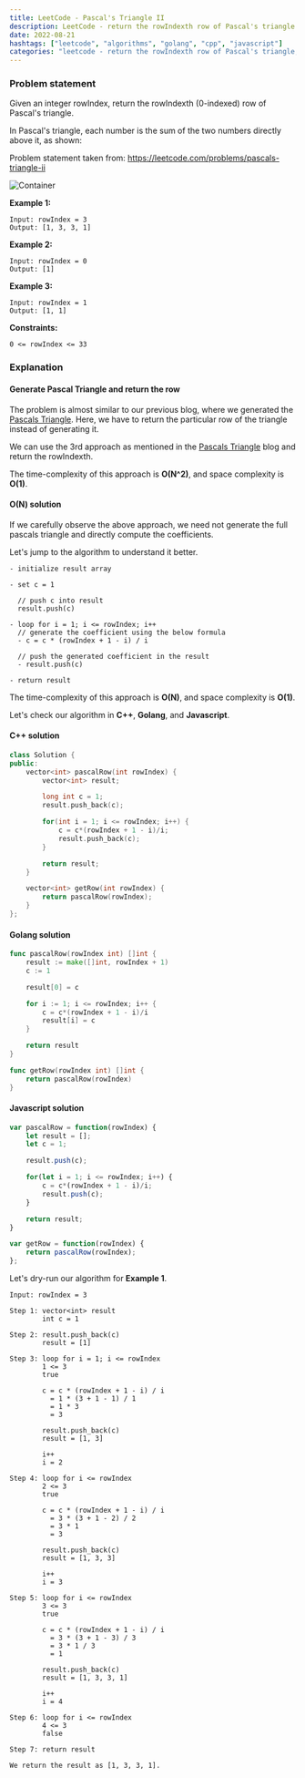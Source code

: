 ```yaml
---
title: LeetCode - Pascal's Triangle II
description: LeetCode - return the rowIndexth row of Pascal's triangle using C++, Golang, and Javascript.
date: 2022-08-21
hashtags: ["leetcode", "algorithms", "golang", "cpp", "javascript"]
categories: "leetcode - return the rowIndexth row of Pascal's triangle, c++, golang, javascript."
---
```


### Problem statement

Given an integer rowIndex, return the rowIndexth (0-indexed) row of Pascal's triangle.

In Pascal's triangle, each number is the sum of the two numbers directly above it, as shown:

Problem statement taken from: <a href='https://leetcode.com/problems/pascals-triangle-ii' target='_blank'>https://leetcode.com/problems/pascals-triangle-ii</a>

![Container](./../pascals-triangle-animated.gif)

**Example 1:**

```
Input: rowIndex = 3
Output: [1, 3, 3, 1]
```

**Example 2:**

```
Input: rowIndex = 0
Output: [1]
```

**Example 3:**

```
Input: rowIndex = 1
Output: [1, 1]
```

**Constraints:**

```
0 <= rowIndex <= 33
```

### Explanation

#### Generate Pascal Triangle and return the row

The problem is almost similar to our previous blog, where we generated the
[Pascals Triangle](https://alkeshghorpade.me/post/leetcode-pascals-triangle).
Here, we have to return the particular row of the triangle instead of
generating it.

We can use the 3rd approach as mentioned in the
[Pascals Triangle](https://alkeshghorpade.me/post/leetcode-pascals-triangle) blog
and return the rowIndexth.

The time-complexity of this approach is **O(N^2)**, and space complexity is **O(1)**.

#### O(N) solution

If we carefully observe the above approach, we need not generate the full pascals
triangle and directly compute the coefficients.

Let's jump to the algorithm to understand it better.

```
- initialize result array

- set c = 1

  // push c into result
  result.push(c)

- loop for i = 1; i <= rowIndex; i++
  // generate the coefficient using the below formula
  - c = c * (rowIndex + 1 - i) / i

  // push the generated coefficient in the result
  - result.push(c)

- return result
```

The time-complexity of this approach is **O(N)**, and space complexity is **O(1)**.

Let's check our algorithm in **C++**, **Golang**, and **Javascript**.

#### C++ solution

```cpp
class Solution {
public:
    vector<int> pascalRow(int rowIndex) {
        vector<int> result;

        long int c = 1;
        result.push_back(c);

        for(int i = 1; i <= rowIndex; i++) {
            c = c*(rowIndex + 1 - i)/i;
            result.push_back(c);
        }

        return result;
    }

    vector<int> getRow(int rowIndex) {
        return pascalRow(rowIndex);
    }
};
```

#### Golang solution

```go
func pascalRow(rowIndex int) []int {
    result := make([]int, rowIndex + 1)
    c := 1

    result[0] = c

    for i := 1; i <= rowIndex; i++ {
        c = c*(rowIndex + 1 - i)/i
        result[i] = c
    }

    return result
}

func getRow(rowIndex int) []int {
    return pascalRow(rowIndex)
}
```

#### Javascript solution

```javascript
var pascalRow = function(rowIndex) {
    let result = [];
    let c = 1;

    result.push(c);

    for(let i = 1; i <= rowIndex; i++) {
        c = c*(rowIndex + 1 - i)/i;
        result.push(c);
    }

    return result;
}

var getRow = function(rowIndex) {
    return pascalRow(rowIndex);
};
```

Let's dry-run our algorithm for **Example 1**.

```
Input: rowIndex = 3

Step 1: vector<int> result
        int c = 1

Step 2: result.push_back(c)
        result = [1]

Step 3: loop for i = 1; i <= rowIndex
        1 <= 3
        true

        c = c * (rowIndex + 1 - i) / i
          = 1 * (3 + 1 - 1) / 1
          = 1 * 3
          = 3

        result.push_back(c)
        result = [1, 3]

        i++
        i = 2

Step 4: loop for i <= rowIndex
        2 <= 3
        true

        c = c * (rowIndex + 1 - i) / i
          = 3 * (3 + 1 - 2) / 2
          = 3 * 1
          = 3

        result.push_back(c)
        result = [1, 3, 3]

        i++
        i = 3

Step 5: loop for i <= rowIndex
        3 <= 3
        true

        c = c * (rowIndex + 1 - i) / i
          = 3 * (3 + 1 - 3) / 3
          = 3 * 1 / 3
          = 1

        result.push_back(c)
        result = [1, 3, 3, 1]

        i++
        i = 4

Step 6: loop for i <= rowIndex
        4 <= 3
        false

Step 7: return result

We return the result as [1, 3, 3, 1].
```

